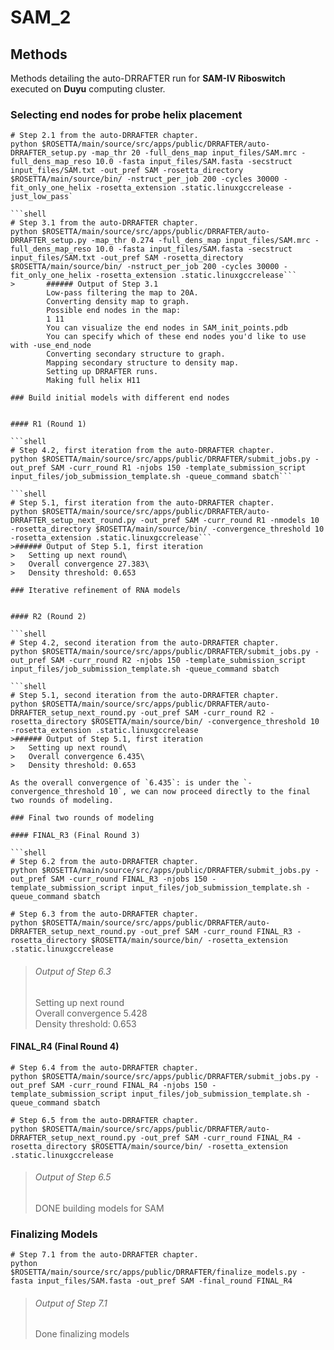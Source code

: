 # SAM_2

## Methods

Methods detailing the auto-DRRAFTER run for **SAM-IV Riboswitch** executed on **Duyu** computing cluster.

### Selecting end nodes for probe helix placement

```shell
# Step 2.1 from the auto-DRRAFTER chapter.
python $ROSETTA/main/source/src/apps/public/DRRAFTER/auto-DRRAFTER_setup.py -map_thr 20 -full_dens_map input_files/SAM.mrc -full_dens_map_reso 10.0 -fasta input_files/SAM.fasta -secstruct input_files/SAM.txt -out_pref SAM -rosetta_directory $ROSETTA/main/source/bin/ -nstruct_per_job 200 -cycles 30000 -fit_only_one_helix -rosetta_extension .static.linuxgccrelease -just_low_pass`

```shell
# Step 3.1 from the auto-DRRAFTER chapter.
python $ROSETTA/main/source/src/apps/public/DRRAFTER/auto-DRRAFTER_setup.py -map_thr 0.274 -full_dens_map input_files/SAM.mrc -full_dens_map_reso 10.0 -fasta input_files/SAM.fasta -secstruct input_files/SAM.txt -out_pref SAM -rosetta_directory $ROSETTA/main/source/bin/ -nstruct_per_job 200 -cycles 30000 -fit_only_one_helix -rosetta_extension .static.linuxgccrelease```
>		###### Output of Step 3.1
		Low-pass filtering the map to 20A.
		Converting density map to graph.
		Possible end nodes in the map: 
		1 11 
		You can visualize the end nodes in SAM_init_points.pdb
		You can specify which of these end nodes you'd like to use with -use_end_node
		Converting secondary structure to graph.
		Mapping secondary structure to density map.
		Setting up DRRAFTER runs.
		Making full helix H11

### Build initial models with different end nodes


#### R1 (Round 1)

```shell
# Step 4.2, first iteration from the auto-DRRAFTER chapter.
python $ROSETTA/main/source/src/apps/public/DRRAFTER/submit_jobs.py -out_pref SAM -curr_round R1 -njobs 150 -template_submission_script input_files/job_submission_template.sh -queue_command sbatch```

```shell
# Step 5.1, first iteration from the auto-DRRAFTER chapter.
python $ROSETTA/main/source/src/apps/public/DRRAFTER/auto-DRRAFTER_setup_next_round.py -out_pref SAM -curr_round R1 -nmodels 10 -rosetta_directory $ROSETTA/main/source/bin/ -convergence_threshold 10 -rosetta_extension .static.linuxgccrelease```
>###### Output of Step 5.1, first iteration
>	Setting up next round\
>	Overall convergence 27.383\
>	Density threshold: 0.653

### Iterative refinement of RNA models


#### R2 (Round 2)

```shell
# Step 4.2, second iteration from the auto-DRRAFTER chapter.
python $ROSETTA/main/source/src/apps/public/DRRAFTER/submit_jobs.py -out_pref SAM -curr_round R2 -njobs 150 -template_submission_script input_files/job_submission_template.sh -queue_command sbatch

```shell
# Step 5.1, second iteration from the auto-DRRAFTER chapter.
python $ROSETTA/main/source/src/apps/public/DRRAFTER/auto-DRRAFTER_setup_next_round.py -out_pref SAM -curr_round R2 -rosetta_directory $ROSETTA/main/source/bin/ -convergence_threshold 10 -rosetta_extension .static.linuxgccrelease
>###### Output of Step 5.1, first iteration
>	Setting up next round\
>	Overall convergence 6.435\
>	Density threshold: 0.653

As the overall convergence of `6.435`: is under the `-convergence_threshold 10`, we can now proceed directly to the final two rounds of modeling.

### Final two rounds of modeling

#### FINAL_R3 (Final Round 3)

```shell
# Step 6.2 from the auto-DRRAFTER chapter.
python $ROSETTA/main/source/src/apps/public/DRRAFTER/submit_jobs.py -out_pref SAM -curr_round FINAL_R3 -njobs 150 -template_submission_script input_files/job_submission_template.sh -queue_command sbatch
```

```shell
# Step 6.3 from the auto-DRRAFTER chapter.
python $ROSETTA/main/source/src/apps/public/DRRAFTER/auto-DRRAFTER_setup_next_round.py -out_pref SAM -curr_round FINAL_R3 -rosetta_directory $ROSETTA/main/source/bin/ -rosetta_extension .static.linuxgccrelease
```
>###### Output of Step 6.3
>	Setting up next round\
>	Overall convergence 5.428\
>	Density threshold: 0.653

#### FINAL_R4 (Final Round 4)

```shell
# Step 6.4 from the auto-DRRAFTER chapter.
python $ROSETTA/main/source/src/apps/public/DRRAFTER/submit_jobs.py -out_pref SAM -curr_round FINAL_R4 -njobs 150 -template_submission_script input_files/job_submission_template.sh -queue_command sbatch
```

```shell
# Step 6.5 from the auto-DRRAFTER chapter.
python $ROSETTA/main/source/src/apps/public/DRRAFTER/auto-DRRAFTER_setup_next_round.py -out_pref SAM -curr_round FINAL_R4 -rosetta_directory $ROSETTA/main/source/bin/ -rosetta_extension .static.linuxgccrelease
```
>###### Output of Step 6.5
>	DONE building models for SAM

### Finalizing Models

```shell
# Step 7.1 from the auto-DRRAFTER chapter.
python $ROSETTA/main/source/src/apps/public/DRRAFTER/finalize_models.py -fasta input_files/SAM.fasta -out_pref SAM -final_round FINAL_R4
```
>###### Output of Step 7.1
>	Done finalizing models
